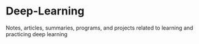 # Deep-Learning
Notes, articles, summaries, programs, and projects related to learning and practicing deep learning
